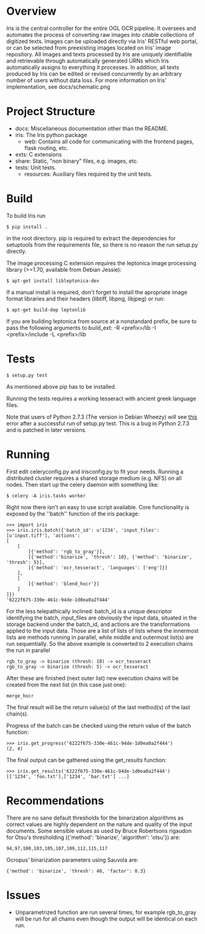 Overview
========

Iris is the central controller for the entire OGL OCR pipeline. It oversees and
automates the process of converting raw images into citable collections of
digitized texts. Images can be uploaded directly via Iris' RESTful web portal,
or can be selected from preexisting images located on Iris' image repository.
All images and texts processed by Iris are uniquely identifiable and
retrievable through automatically generated URNs which Iris automatically
assigns to everything it processes. In addition, all texts produced by Iris can
be edited or revised concurrently by an arbitrary number of users without data
loss. For more information on Iris' implementation, see docs/schematic.png


Project Structure
=================

- docs: Miscellaneous documentation other than the README.
- iris: The Iris python package
	- web: Contains all code for communicating with the frontend pages, flask routing, etc.
- exts: C extensions
- share: Static, "non binary" files, e.g. images, etc.
- tests: Unit tests.
	- resources: Auxiliary files required by the unit tests.

Build
=====

To build Iris run

```
$ pip install .
```

in the root directory. pip is required to extract the dependencies for
setuptools from the requirements file, so there is no reason the run setup.py
directly.

The image processing C extension requires the leptonica image processing
library (>=1.70, available from Debian Jessie):

```
$ apt-get install libleptonica-dev
```

If a manual install is required, don't forget to install the apropriate image
format libraries and their headers (libtiff, libpng, libjpeg) or run:

```
$ apt-get build-dep leptonlib
```

If you are building leptonica from source at a nonstandard prefix, be sure
to pass the following arguments to build_ext: -R &lt;prefix&gt;/lib -I &lt;prefix&gt;/include -L &lt;prefix&gt;/lib

Tests
=====

```
$ setup.py test
```

As mentioned above pip has to be installed.

Running the tests requires a working tesseract with ancient greek language
files. 

Note that users of Python 2.7.3 (The version in Debian Wheezy) will see
[this][1] error after a successful run of setup.py test.
This is a bug in Python 2.7.3 and is patched in later versions.

Running
=======

First edit celeryconfig.py and irisconfig.py to fit your needs. Running a
distributed cluster requires a shared storage medium (e.g. NFS) on all nodes.
Then start up the celery daemon with something like:

```
$ celery -A iris.tasks worker
```

Right now there isn't an easy to use script available. Core functionality is
exposed by the ''batch'' function of the iris package:

```
>>> import iris
>>> iris.iris.batch({'batch_id': u'1234', 'input_files': [u'input.tiff'], 'actions': 
[
	[
		[{'method': 'rgb_to_gray'}], 
		[{'method':'binarize', 'thresh': 10}, {'method': 'binarize', 'thresh': 5}], 
		[{'method': 'ocr_tesseract', 'languages': ['eng']}]
	],
	[
		[{'method': 'blend_hocr'}]
	]
]})
'6222f675-330e-461c-94de-1d0ea0a2f444'
```

For the less telepathically inclined: batch_id is a unique descriptor
identifying the batch, input_files are obviously the input data, situated in
the storage backend under the batch_id, and actions are the transformations
applied to the input data. Those are a list of lists of lists where the
innermost lists are methods running in parallel, while middle and outermost
list(s) are run sequentially. So the above example is converted to 2 execution
chains the run in parallel

```
rgb_to_gray -> binarize (thresh: 10) -> ocr_tesseract
rgb_to_gray -> binarize (thresh: 5) -> ocr_tesseract
```

After these are finished (next outer list) new execution chains will be created
from the next list (in this case just one):

```
merge_hocr
```
The final result will be the return value(s) of the last method(s) of the last
chain(s).

Progress of the batch can be checked using the return value of the batch function:

```
>>> iris.get_progress('6222f675-330e-461c-94de-1d0ea0a2f444')
(2, 4)
```

The final output can be gathered using the get_results function:

```
>>> iris.get_results('6222f675-330e-461c-94de-1d0ea0a2f444')
[['1234', 'foo.txt'],['1234', 'bar.txt'] ...]
```


Recommendations
===============

There are no sane default thresholds for the binarization algorithms as correct
values are highly dependent on the nature and quality of the input documents.
Some sensible values as used by Bruce Robertsons rigaudon for Otsu's
thresholding ({'method': 'binarize', 'algorithm': 'otsu'}) are:

```
94,97,100,103,105,107,109,112,115,117
```

Ocropus' binarization parameters using Sauvola are:

```
{'method': 'binarize', 'thresh': 40, 'factor': 0.3}
```


Issues
======

[1]:https://github.com/travis-ci/travis-ci/issues/1778

* Unparametrized function are run several times, for example rgb_to_gray will
  be run for all chains even though the output will be identical on each run.
